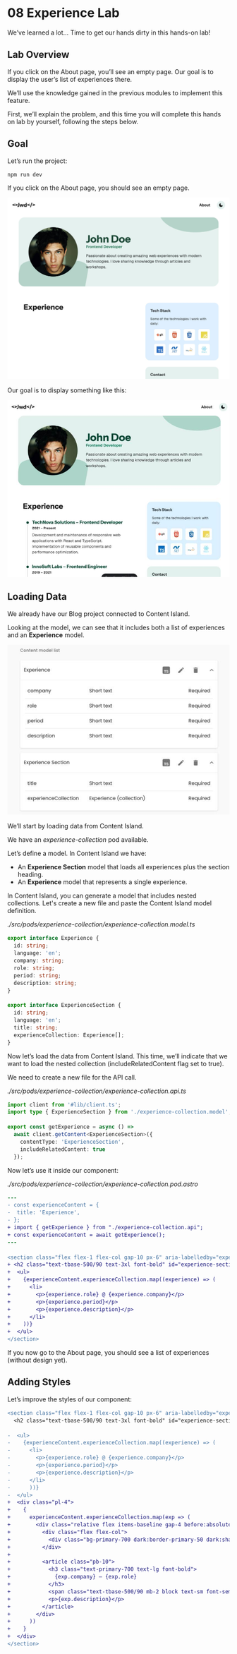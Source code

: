 # 08 Experience Lab

We’ve learned a lot… Time to get our hands dirty in this hands-on lab!

## Lab Overview

If you click on the About page, you’ll see an empty page. Our goal is to display the user’s list of experiences there.

We’ll use the knowledge gained in the previous modules to implement this feature.

First, we’ll explain the problem, and this time you will complete this hands on lab by yourself, following the steps below.

## Goal

Let’s run the project:

```bash
npm run dev
```

If you click on the About page, you should see an empty page.

![Empty experience placeholder](./content/empty-experience.jpg)

Our goal is to display something like this:

![Full list of experiences](./content/experience-completed.jpg)

## Loading Data

We already have our Blog project connected to Content Island.

Looking at the model, we can see that it includes both a list of experiences and an **Experience** model.

![Experience and the Experience model](./content/model.jpg)

We’ll start by loading data from Content Island.

We have an _experience-collection_ pod available.

Let’s define a model. In Content Island we have:

- An **Experience Section** model that loads all experiences plus the section heading.
- An **Experience** model that represents a single experience.

In Content Island, you can generate a model that includes nested collections. Let's create a new file and paste the Content Island model definition.

_./src/pods/experience-collection/experience-collection.model.ts_

```ts
export interface Experience {
  id: string;
  language: 'en';
  company: string;
  role: string;
  period: string;
  description: string;
}

export interface ExperienceSection {
  id: string;
  language: 'en';
  title: string;
  experienceCollection: Experience[];
}
```

Now let’s load the data from Content Island. This time, we’ll indicate that we want to load the nested collection (includeRelatedContent flag set to true).

We need to create a new file for the API call.

_./src/pods/experience-collection/experience-collection.api.ts_

```ts
import client from '#lib/client.ts';
import type { ExperienceSection } from './experience-collection.model';

export const getExperience = async () =>
  await client.getContent<ExperienceSection>({
    contentType: 'ExperienceSection',
    includeRelatedContent: true
  });
```

Now let’s use it inside our component:

_./src/pods/experience-collection/experience-collection.pod.astro_

```diff
---
- const experienceContent = {
-  title: 'Experience',
- };
+ import { getExperience } from "./experience-collection.api";
+ const experienceContent = await getExperience();
---

<section class="flex flex-1 flex-col gap-10 px-6" aria-labelledby="experience-section-heading">
+ <h2 class="text-tbase-500/90 text-3xl font-bold" id="experience-section-heading">{experienceContent.title}</h2>
+  <ul>
+    {experienceContent.experienceCollection.map((experience) => (
+      <li>
+        <p>{experience.role} @ {experience.company}</p>
+        <p>{experience.period}</p>
+        <p>{experience.description}</p>
+      </li>
+    ))}
+  </ul>
</section>
```

If you now go to the About page, you should see a list of experiences (without design yet).

## Adding Styles

Let’s improve the styles of our component:

```diff
<section class="flex flex-1 flex-col gap-10 px-6" aria-labelledby="experience-section-heading">
  <h2 class="text-tbase-500/90 text-3xl font-bold" id="experience-section-heading">{experienceContent.title}</h2>

-  <ul>
-    {experienceContent.experienceCollection.map((experience) => (
-      <li>
-        <p>{experience.role} @ {experience.company}</p>
-        <p>{experience.period}</p>
-        <p>{experience.description}</p>
-      </li>
-      ))}
-  </ul>
+  <div class="pl-4">
+    {
+      experienceContent.experienceCollection.map(exp => (
+        <div class="relative flex items-baseline gap-4 before:absolute before:top-5 before:left-[5px] before:z-[-1] before:h-full before:w-0.5 before:bg-gray-300 last:before:hidden">
+          <div class="flex flex-col">
+            <div class="bg-primary-700 dark:border-primary-50 dark:shadow-primary-50 h-3 w-3 rounded-full shadow-[0_0_0_4px] shadow-white dark:shadow-[0_0_0_5px]" />
+          </div>
+
+          <article class="pb-10">
+            <h3 class="text-primary-700 text-lg font-bold">
+              {exp.company} – {exp.role}
+            </h3>
+            <span class="text-tbase-500/90 mb-2 block text-sm font-semibold">{exp.period}</span>
+            <p>{exp.description}</p>
+          </article>
+        </div>
+      ))
+    }
+  </div>
</section>
```
